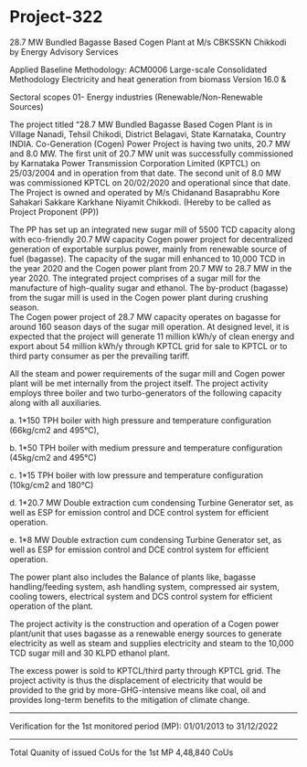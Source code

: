 # Project-322
 28.7 MW Bundled Bagasse Based Cogen Plant at M/s CBKSSKN Chikkodi by Energy Advisory Services

 Applied Baseline Methodology:
ACM0006 Large-scale Consolidated Methodology
Electricity and heat generation from biomass Version
16.0 &

Sectoral scopes 01- Energy industries (Renewable/Non-Renewable
Sources) 

The project titled “28.7 MW Bundled Bagasse Based Cogen Plant is in Village Nanadi, Tehsil
Chikodi, District Belagavi, State Karnataka, Country INDIA.
Co-Generation (Cogen) Power Project is having two units, 20.7 MW and 8.0 MW. The first unit of 20.7
MW unit was successfully commissioned by Karnataka Power Transmission Corporation Limited
(KPTCL) on 25/03/2004 and in operation from that date. The second unit of 8.0 MW was commissioned
KPTCL on 20/02/2020 and operational since that date. The Project is owned and operated by M/s
Chidanand Basaprabhu Kore Sahakari Sakkare Karkhane Niyamit Chikkodi. (Hereby to be called as
Project Proponent (PP))

The PP has set up an integrated new sugar mill of 5500 TCD capacity along with eco-friendly 20.7
MW capacity Cogen power project for decentralized generation of exportable surplus power, mainly
from renewable source of fuel (bagasse). The capacity of the sugar mill enhanced to 10,000 TCD in
the year 2020 and the Cogen power plant from 20.7 MW to 28.7 MW in the year 2020.
The integrated project comprises of a sugar mill for the manufacture of high-quality sugar and
ethanol. The by-product (bagasse) from the sugar mill is used in the Cogen power plant during
crushing season.
\
The Cogen power project of 28.7 MW capacity operates on bagasse for around 160 season days of
the sugar mill operation. At designed level, it is expected that the project will generate 11 million
kWh/y of clean energy and export about 54 million kWh/y through KPTCL grid for sale to KPTCL
or to third party consumer as per the prevailing tariff.

All the steam and power requirements of the sugar mill and Cogen power plant will be met internally
from the project itself. The project activity employs three boiler and two turbo-generators of the
following capacity along with all auxiliaries.

a. 1*150 TPH boiler with high pressure and temperature configuration (66kg/cm2
and
495°C),

b. 1*50 TPH boiler with medium pressure and temperature configuration (45kg/cm2
and
495°C)

c. 1*15 TPH boiler with low pressure and temperature configuration (10kg/cm2
and 180°C)

d. 1*20.7 MW Double extraction cum condensing Turbine Generator set, as well as ESP for
emission control and DCE control system for efficient operation.

e. 1*8 MW Double extraction cum condensing Turbine Generator set, as well as ESP for
emission control and DCE control system for efficient operation.

The power plant also includes the Balance of plants like, bagasse handling/feeding system, ash
handling system, compressed air system, cooling towers, electrical system and DCS control system
for efficient operation of the plant.

The project activity is the construction and operation of a Cogen power plant/unit that uses bagasse
as a renewable energy sources to generate electricity as well as steam and supplies electricity and
steam to the 10,000 TCD sugar mill and 30 KLPD ethanol plant.

The excess power is sold to KPTCL/third party through KPTCL grid. The project activity is thus the
displacement of electricity that would be provided to the grid by more-GHG-intensive means like
coal, oil and provides long-term benefits to the mitigation of climate change.

_____________
Verification for the 1st monitored period (MP): 01/01/2013 to 31/12/2022
_____________________
Total Quanity of issued CoUs for the 1st MP 4,48,840 CoUs
